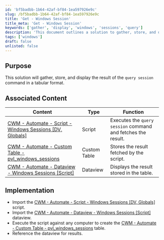 ```yaml
---
id: 'bf5badbb-1b64-42af-bf84-1ea597926e9c'
slug: /bf5badbb-1b64-42af-bf84-1ea597926e9c
title: 'Get - Windows Session'
title_meta: 'Get - Windows Session'
keywords: ['gather', 'display', 'windows', 'sessions', 'query']
description: 'This document outlines a solution to gather, store, and display the results of the query session command in a tabular format. It includes associated content such as scripts, custom tables, and dataviews necessary for implementation.'
tags: ['windows']
draft: false
unlisted: false
---
```


## Purpose

This solution will gather, store, and display the result of the `query session` command in a tabular format.

## Associated Content

| Content                                                                 | Type         | Function                                                |
|-------------------------------------------------------------------------|--------------|---------------------------------------------------------|
| [CWM - Automate - Script - Windows Sessions [DV, Globals]](/docs/7d803c02-dd33-4a82-810e-02b4820ae88b) | Script       | Executes the `query session` command and fetches the result. |
| [CWM - Automate - Custom Table - pvl_windows_sessions](/docs/a5bff446-3e21-42cf-8208-d0de57f497ee)    | Custom Table | Stores the result fetched by the script.                 |
| [CWM - Automate - Dataview - Windows Sessions [Script]](/docs/7eb288b7-a87b-4f1a-a3a7-7f785f74150a)   | Dataview     | Displays the result stored in the table.                |

## Implementation

- Import the [CWM - Automate - Script - Windows Sessions [DV, Globals]](/docs/7d803c02-dd33-4a82-810e-02b4820ae88b) script.
- Import the [CWM - Automate - Dataview - Windows Sessions [Script]](/docs/7eb288b7-a87b-4f1a-a3a7-7f785f74150a) dataview.
- Execute the script against any computer to create the [CWM - Automate - Custom Table - pvl_windows_sessions](/docs/a5bff446-3e21-42cf-8208-d0de57f497ee) table.
- Reference the dataview for results.


